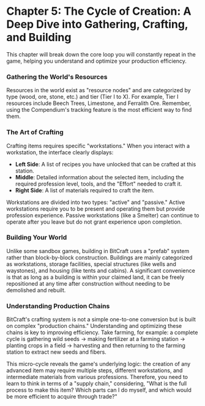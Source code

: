 # Chapter 5: The Cycle of Creation: A Deep Dive into Gathering, Crafting, and Building

This chapter will break down the core loop you will constantly repeat in the game, helping you understand and optimize your production efficiency.

### Gathering the World's Resources

Resources in the world exist as "resource nodes" and are categorized by type (wood, ore, stone, etc.) and tier (Tier I to X). For example, Tier I resources include Beech Trees, Limestone, and Ferralith Ore. Remember, using the Compendium's tracking feature is the most efficient way to find them.

### The Art of Crafting

Crafting items requires specific "workstations." When you interact with a workstation, the interface clearly displays:

- **Left Side**: A list of recipes you have unlocked that can be crafted at this station.
- **Middle**: Detailed information about the selected item, including the required profession level, tools, and the "Effort" needed to craft it.
- **Right Side**: A list of materials required to craft the item.

Workstations are divided into two types: "active" and "passive." Active workstations require you to be present and operating them but provide profession experience. Passive workstations (like a Smelter) can continue to operate after you leave but do not grant experience upon completion.

### Building Your World

Unlike some sandbox games, building in BitCraft uses a "prefab" system rather than block-by-block construction. Buildings are mainly categorized as workstations, storage facilities, special structures (like wells and waystones), and housing (like tents and cabins). A significant convenience is that as long as a building is within your claimed land, it can be freely repositioned at any time after construction without needing to be demolished and rebuilt.

### Understanding Production Chains

BitCraft's crafting system is not a simple one-to-one conversion but is built on complex "production chains." Understanding and optimizing these chains is key to improving efficiency. Take farming, for example: a complete cycle is gathering wild seeds -> making fertilizer at a farming station -> planting crops in a field -> harvesting and then returning to the farming station to extract new seeds and fibers.

This micro-cycle reveals the game's underlying logic: the creation of any advanced item may require multiple steps, different workstations, and intermediate materials from various professions. Therefore, you need to learn to think in terms of a "supply chain," considering, "What is the full process to make this item? Which parts can I do myself, and which would be more efficient to acquire through trade?"

